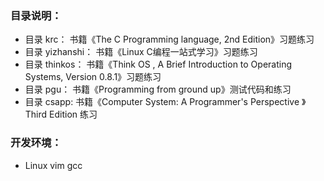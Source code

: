 ### 目录说明：
* 目录 krc： 书籍《The C Programming language, 2nd Edition》习题练习
* 目录 yizhanshi：  书籍《Linux C编程一站式学习》习题练习
* 目录 thinkos：  书籍《Think OS , A Brief Introduction to Operating Systems, Version 0.8.1》习题练习
* 目录 pgu：  书籍《Programming from ground up》测试代码和练习
* 目录 csapp: 书籍《Computer System: A Programmer's Perspective 》Third Edition 练习

### 开发环境：
* Linux vim gcc
